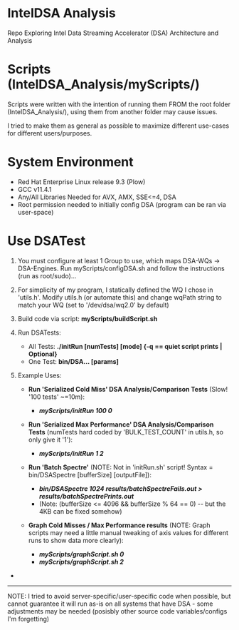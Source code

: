 # IntelDSA Analysis

Repo Exploring Intel Data Streaming Accelerator (DSA) Architecture and Analysis

# Scripts (IntelDSA_Analysis/myScripts/)

Scripts were written with the intention of running them FROM the root folder (IntelDSA_Analysis/), using them from another folder may cause issues. 

I tried to make them as general as possible to maximize different use-cases for different users/purposes.

# System Environment

- Red Hat Enterprise Linux release 9.3 (Plow)
- GCC v11.4.1
- Any/All Libraries Needed for AVX, AMX, SSE<=4, DSA
- Root permission needed to initially config DSA (program can be ran via user-space)

# Use DSATest

1) You must configure at least 1 Group to use, which maps DSA-WQs -> DSA-Engines. 
	Run myScripts/configDSA.sh and follow the instructions (run as root/sudo)...

2) For simplicity of my program, I statically defined the WQ I chose in 'utils.h'. Modify 
	utils.h (or automate this) and change wqPath string to match your WQ (set to '/dev/dsa/wq2.0' by default)

3) Build code via script: **myScripts/buildScript.sh**

3) Run DSATests:
	- All Tests: **./initRun [numTests] [mode] {-q == quiet script prints | Optional}**
	- One Test: **bin/DSA... [params]**

5) Example Uses:
    - **Run 'Serialized Cold Miss' DSA Analysis/Comparison Tests** (Slow! '100 tests' ~=10m): 
		- ***myScripts/initRun 100 0***

	- **Run 'Serialized Max Performance' DSA Analysis/Comparison Tests** (numTests hard coded by 'BULK_TEST_COUNT' in utils.h, so only give it '1'): 
		- ***myScripts/initRun 1 2*** 

	- **Run 'Batch Spectre'** (NOTE: Not in 'initRun.sh' script! Syntax = bin/DSASpectre [bufferSize] [outputFile]):
		- ***bin/DSASpectre 1024 results/batchSpectreFails.out > results/batchSpectrePrints.out***
		- (Note:  (bufferSize <= 4096 && bufferSize % 64 == 0) -- but the 4KB can be fixed somehow)

	- **Graph Cold Misses / Max Performance results** (NOTE: Graph scripts may need a little manual tweaking of axis values for different runs to show data more clearly):
		- ***myScripts/graphScript.sh 0***
		- ***myScripts/graphScript.sh 2***
*
-------------------------------------------------------------------------------------------------------------------------

NOTE: I tried to avoid server-specific/user-specific code when possible, but cannot guarantee it will run as-is on all
systems that have DSA - some adjustments may be needed (posisbly other source code variables/configs I'm forgetting)
